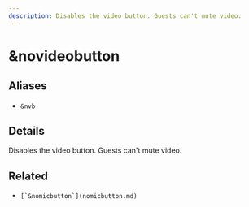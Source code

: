 ```yaml
---
description: Disables the video button. Guests can't mute video.
---
```


# \&novideobutton

## Aliases

* `&nvb`

## Details

Disables the video button. Guests can't mute video.

## Related

* ``[`&nomicbutton`](nomicbutton.md)``
